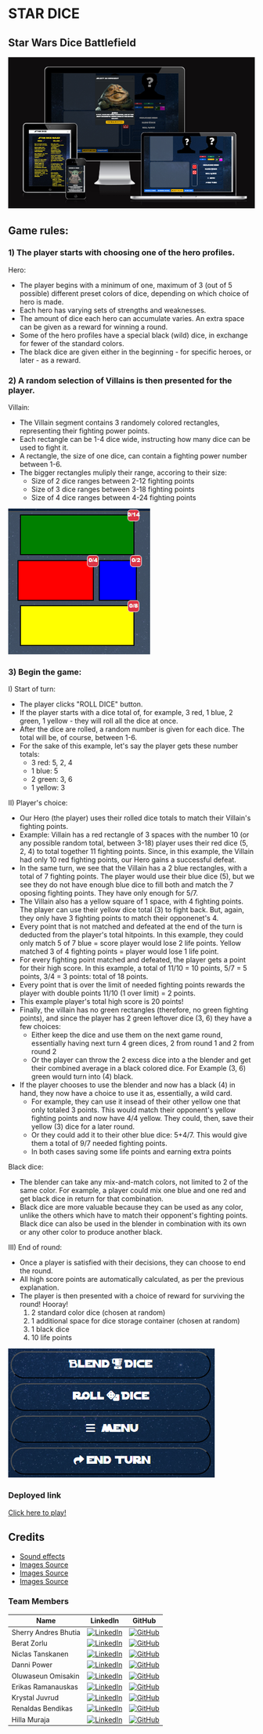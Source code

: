 # STAR DICE 
## **Star Wars Dice Battlefield**

![main battlefield](/assets/images/README_screenshots/battlefield.png)

## Game rules:


### 1) The player starts with choosing one of the hero profiles.

Hero:
- The player begins with a minimum of one, maximum of 3 (out of 5 possible) different preset colors of dice, depending on which choice of hero is made.
- Each hero has varying sets of strengths and weaknesses.
- The amount of dice each hero can accumulate varies. An extra space can be given as a reward for winning a round.
- Some of the hero profiles have a special black (wild) dice, in exchange for fewer of the standard colors.
- The black dice are given either in the beginning - for specific heroes, or later - as a reward.


### 2) A random selection of Villains is then presented for the player.

Villain:
- The Villain segment contains 3 randomely colored rectangles, representing their fighting power points.
- Each rectangle can be 1-4 dice wide, instructing how many dice can be used to fight it.
- A rectangle, the size of one dice, can contain a fighting power number between 1-6.
- The bigger rectangles muliply their range, accoring to their size: 
    - Size of 2 dice ranges between 2-12 fighting points
    - Size of 3 dice ranges between 3-18 fighting points
    - Size of 4 dice ranges between 4-24 fighting points

![main battlefield](/assets/images/README_screenshots/villain-battlefield.png)

### 3) Begin the game:

I) Start of turn:

- The player clicks "ROLL DICE" button.
- If the player starts with a dice total of, for example, 3 red, 1 blue, 2 green, 1 yellow - they will roll all the dice at once.
- After the dice are rolled, a random number is given for each dice. The total will be, of course, between 1-6.
- For the sake of this example, let's say the player gets these number totals: 
    - 3 red: 5, 2, 4
    - 1 blue: 5
    - 2 green: 3, 6
    - 1 yellow: 3


II) Player's choice:

- Our Hero (the player) uses their rolled dice totals to match their Villain's fighting points.
- Example: Villain has a red rectangle of 3 spaces with the number 10 (or any possible random total, between 3-18) player uses their red dice (5, 2, 4) to total together 11 fighting points. Since, in this example, the Villain had only 10 red fighting points, our Hero gains a successful defeat.
- In the same turn, we see that the Villain has a 2 blue rectangles, with a total of 7 fighting points. The player would use their blue dice (5), but we see they do not have enough blue dice to fill both and match the 7 oposing fighting points. They have only enough for 5/7.
- The Villain also has a yellow square of 1 space, with 4 fighting points. The player can use their yellow dice total (3) to fight back. But, again, they only have 3 fighting points to match their opponenet's 4.
- Every point that is not matched and defeated at the end of the turn is deducted from the player's total hitpoints. In this example, they could only match 5 of 7 blue = score player would lose 2 life points. Yellow matched 3 of 4 fighting points = player would lose 1 life point. 
- For every fighting point matched and defeated, the player gets a point for their high score. In this example, a total of 11/10 = 10 points, 5/7 = 5 points, 3/4 = 3 points: total of 18 points.
- Every point that is over the limit of needed fighting points rewards the player with double points 11/10 (1 over limit) = 2 points.
- This example player's total high score is 20 points!
- Finally, the villain has no green rectangles (therefore, no green fighting points), and since the player has 2 green leftover dice (3, 6) they have a few choices: 
    - Either keep the dice and use them on the next game round, essentially having next turn 4 green dices, 2 from round 1 and 2 from round 2
    - Or the player can throw the 2 excess dice into a the blender and get their combined average in a black colored dice. For Example (3, 6) green would turn into (4) black.
- If the player chooses to use the blender and now has a black (4) in hand, they now have a choice to use it as, essentially, a wild card. 
    - For example, they can use it insead of their other yellow one that only totaled 3 points. This would match their opponent's yellow fighting points and now have 4/4 yellow. They could, then, save their yellow (3) dice for a later round. 
    - Or they could add it to their other blue dice: 5+4/7. This would give them a total of 9/7 needed fighting points.
    - In both cases saving some life points and earning extra points



Black dice:
- The blender can take any mix-and-match colors, not limited to 2 of the same color. For example, a player could mix one blue and one red and get black dice in return for that combination.
- Black dice are more valuable because they can be used as any color, unlike the others which have to match their opponent's fighting points. Black dice can also be used in the blender in combination with its own or any other color to produce another black.


III) End of round:
- Once a player is satisfied with their decisions, they can choose to end the round.
- All high score points are automatically calculated, as per the previous explanation.
- The player is then presented with a choice of reward for surviving the round! Hooray!
    1) 2 standard color dice (chosen at random)
    2) 1 additional space for dice storage container (chosen at random)
    3) 1 black dice
    4) 10 life points

![main battlefield](/assets/images/README_screenshots/menu.png)

### Deployed link

[Click here to play!](https://codeconnoisseur74.github.io/team7-grogu-23-hackathon/)

## Credits

* [Sound effects](https://pixabay.com/sound-effects/search/star%20wars/)
* [Images Source](https://pixabay.com/)
* [Images Source](https://www.pexels.com/)
* [Images Source](https://www.kindpng.com/)

### Team Members

| Name                | LinkedIn                                                                                    | GitHub                                                                                    |
|---------------------|---------------------------------------------------------------------------------------------|-------------------------------------------------------------------------------------------|
| Sherry Andres Bhutia           | [<img src="https://skillicons.dev/icons?i=linkedin" height="20px" alt="LinkedIn" />](https://www.linkedin.com/in/sherry-andrews-bhutia/)           | [<img src="https://skillicons.dev/icons?i=github" height="20px" alt="GitHub" />](https://github.com/CodeConnoisseur74)           |
| Berat Zorlu         | [<img src="https://skillicons.dev/icons?i=linkedin" height="20px" alt="LinkedIn" />](https://www.linkedin.com/in/berat-zorlu/)                 | [<img src="https://skillicons.dev/icons?i=github" height="20px" alt="GitHub" />](https://github.com/beratzorlu)                 |
| Niclas Tanskanen | [<img src="https://skillicons.dev/icons?i=linkedin" height="20px" alt="LinkedIn" />](https://www.linkedin.com/in/niclastanskanen/)           | [<img src="https://skillicons.dev/icons?i=github" height="20px" alt="GitHub" />](https://github.com/niclastanskanen)           |
| Danni Power       | [<img src="https://skillicons.dev/icons?i=linkedin" height="20px" alt="LinkedIn" />](https://www.linkedin.com/in/danni-power-44a4601b5/)         | [<img src="https://skillicons.dev/icons?i=github" height="20px" alt="GitHub" />](https://github.com/Dmp-86)                       |
| Oluwaseun Omisakin  | [<img src="https://skillicons.dev/icons?i=linkedin" height="20px" alt="LinkedIn" />](https://www.linkedin.com/in/oluwaseun-omisakin-493765133/) | [<img src="https://skillicons.dev/icons?i=github" height="20px" alt="GitHub" />](https://github.com/belovedpearl)                |
| Erikas Ramanauskas  | [<img src="https://skillicons.dev/icons?i=linkedin" height="20px" alt="LinkedIn" />](https://www.linkedin.com/in/erikas-ramanauskas/)        | [<img src="https://skillicons.dev/icons?i=github" height="20px" alt="GitHub" />](https://github.com/Erikas-Ramanauskas)          |
| Krystal Juvrud | [<img src="https://skillicons.dev/icons?i=linkedin" height="20px" alt="LinkedIn" />](https://www.linkedin.com/in/krystal-juvrud/)             | [<img src="https://skillicons.dev/icons?i=github" height="20px" alt="GitHub" />](https://github.com/KrystalCoding)               |
| Renaldas Bendikas    | [<img src="https://skillicons.dev/icons?i=linkedin" height="20px" alt="LinkedIn" />](https://www.linkedin.com/in/renaldas-bendikas-100ab01a0/) | [<img src="https://skillicons.dev/icons?i=github" height="20px" alt="GitHub" />](https://github.com/Renaldas0)
| Hilla Muraja   | [<img src="https://skillicons.dev/icons?i=linkedin" height="20px" alt="LinkedIn" />](https://www.linkedin.com/in/hilla-muraja/) | [<img src="https://skillicons.dev/icons?i=github" height="20px" alt="GitHub" />](https://github.com/HMuraja)
